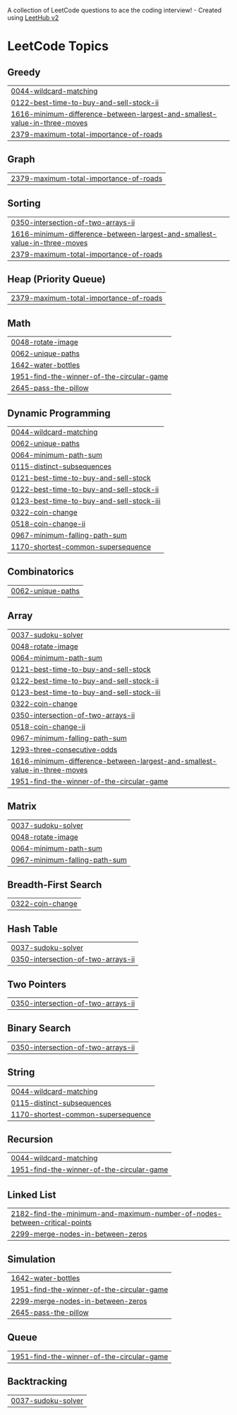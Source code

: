 A collection of LeetCode questions to ace the coding interview! - Created using [LeetHub v2](https://github.com/arunbhardwaj/LeetHub-2.0)
<!---LeetCode Topics Start-->
# LeetCode Topics
## Greedy
|  |
| ------- |
| [0044-wildcard-matching](https://github.com/UtkarshGupta17/questions/tree/master/0044-wildcard-matching) |
| [0122-best-time-to-buy-and-sell-stock-ii](https://github.com/UtkarshGupta17/questions/tree/master/0122-best-time-to-buy-and-sell-stock-ii) |
| [1616-minimum-difference-between-largest-and-smallest-value-in-three-moves](https://github.com/UtkarshGupta17/questions/tree/master/1616-minimum-difference-between-largest-and-smallest-value-in-three-moves) |
| [2379-maximum-total-importance-of-roads](https://github.com/UtkarshGupta17/questions/tree/master/2379-maximum-total-importance-of-roads) |
## Graph
|  |
| ------- |
| [2379-maximum-total-importance-of-roads](https://github.com/UtkarshGupta17/questions/tree/master/2379-maximum-total-importance-of-roads) |
## Sorting
|  |
| ------- |
| [0350-intersection-of-two-arrays-ii](https://github.com/UtkarshGupta17/questions/tree/master/0350-intersection-of-two-arrays-ii) |
| [1616-minimum-difference-between-largest-and-smallest-value-in-three-moves](https://github.com/UtkarshGupta17/questions/tree/master/1616-minimum-difference-between-largest-and-smallest-value-in-three-moves) |
| [2379-maximum-total-importance-of-roads](https://github.com/UtkarshGupta17/questions/tree/master/2379-maximum-total-importance-of-roads) |
## Heap (Priority Queue)
|  |
| ------- |
| [2379-maximum-total-importance-of-roads](https://github.com/UtkarshGupta17/questions/tree/master/2379-maximum-total-importance-of-roads) |
## Math
|  |
| ------- |
| [0048-rotate-image](https://github.com/UtkarshGupta17/questions/tree/master/0048-rotate-image) |
| [0062-unique-paths](https://github.com/UtkarshGupta17/questions/tree/master/0062-unique-paths) |
| [1642-water-bottles](https://github.com/UtkarshGupta17/questions/tree/master/1642-water-bottles) |
| [1951-find-the-winner-of-the-circular-game](https://github.com/UtkarshGupta17/questions/tree/master/1951-find-the-winner-of-the-circular-game) |
| [2645-pass-the-pillow](https://github.com/UtkarshGupta17/questions/tree/master/2645-pass-the-pillow) |
## Dynamic Programming
|  |
| ------- |
| [0044-wildcard-matching](https://github.com/UtkarshGupta17/questions/tree/master/0044-wildcard-matching) |
| [0062-unique-paths](https://github.com/UtkarshGupta17/questions/tree/master/0062-unique-paths) |
| [0064-minimum-path-sum](https://github.com/UtkarshGupta17/questions/tree/master/0064-minimum-path-sum) |
| [0115-distinct-subsequences](https://github.com/UtkarshGupta17/questions/tree/master/0115-distinct-subsequences) |
| [0121-best-time-to-buy-and-sell-stock](https://github.com/UtkarshGupta17/questions/tree/master/0121-best-time-to-buy-and-sell-stock) |
| [0122-best-time-to-buy-and-sell-stock-ii](https://github.com/UtkarshGupta17/questions/tree/master/0122-best-time-to-buy-and-sell-stock-ii) |
| [0123-best-time-to-buy-and-sell-stock-iii](https://github.com/UtkarshGupta17/questions/tree/master/0123-best-time-to-buy-and-sell-stock-iii) |
| [0322-coin-change](https://github.com/UtkarshGupta17/questions/tree/master/0322-coin-change) |
| [0518-coin-change-ii](https://github.com/UtkarshGupta17/questions/tree/master/0518-coin-change-ii) |
| [0967-minimum-falling-path-sum](https://github.com/UtkarshGupta17/questions/tree/master/0967-minimum-falling-path-sum) |
| [1170-shortest-common-supersequence](https://github.com/UtkarshGupta17/questions/tree/master/1170-shortest-common-supersequence) |
## Combinatorics
|  |
| ------- |
| [0062-unique-paths](https://github.com/UtkarshGupta17/questions/tree/master/0062-unique-paths) |
## Array
|  |
| ------- |
| [0037-sudoku-solver](https://github.com/UtkarshGupta17/questions/tree/master/0037-sudoku-solver) |
| [0048-rotate-image](https://github.com/UtkarshGupta17/questions/tree/master/0048-rotate-image) |
| [0064-minimum-path-sum](https://github.com/UtkarshGupta17/questions/tree/master/0064-minimum-path-sum) |
| [0121-best-time-to-buy-and-sell-stock](https://github.com/UtkarshGupta17/questions/tree/master/0121-best-time-to-buy-and-sell-stock) |
| [0122-best-time-to-buy-and-sell-stock-ii](https://github.com/UtkarshGupta17/questions/tree/master/0122-best-time-to-buy-and-sell-stock-ii) |
| [0123-best-time-to-buy-and-sell-stock-iii](https://github.com/UtkarshGupta17/questions/tree/master/0123-best-time-to-buy-and-sell-stock-iii) |
| [0322-coin-change](https://github.com/UtkarshGupta17/questions/tree/master/0322-coin-change) |
| [0350-intersection-of-two-arrays-ii](https://github.com/UtkarshGupta17/questions/tree/master/0350-intersection-of-two-arrays-ii) |
| [0518-coin-change-ii](https://github.com/UtkarshGupta17/questions/tree/master/0518-coin-change-ii) |
| [0967-minimum-falling-path-sum](https://github.com/UtkarshGupta17/questions/tree/master/0967-minimum-falling-path-sum) |
| [1293-three-consecutive-odds](https://github.com/UtkarshGupta17/questions/tree/master/1293-three-consecutive-odds) |
| [1616-minimum-difference-between-largest-and-smallest-value-in-three-moves](https://github.com/UtkarshGupta17/questions/tree/master/1616-minimum-difference-between-largest-and-smallest-value-in-three-moves) |
| [1951-find-the-winner-of-the-circular-game](https://github.com/UtkarshGupta17/questions/tree/master/1951-find-the-winner-of-the-circular-game) |
## Matrix
|  |
| ------- |
| [0037-sudoku-solver](https://github.com/UtkarshGupta17/questions/tree/master/0037-sudoku-solver) |
| [0048-rotate-image](https://github.com/UtkarshGupta17/questions/tree/master/0048-rotate-image) |
| [0064-minimum-path-sum](https://github.com/UtkarshGupta17/questions/tree/master/0064-minimum-path-sum) |
| [0967-minimum-falling-path-sum](https://github.com/UtkarshGupta17/questions/tree/master/0967-minimum-falling-path-sum) |
## Breadth-First Search
|  |
| ------- |
| [0322-coin-change](https://github.com/UtkarshGupta17/questions/tree/master/0322-coin-change) |
## Hash Table
|  |
| ------- |
| [0037-sudoku-solver](https://github.com/UtkarshGupta17/questions/tree/master/0037-sudoku-solver) |
| [0350-intersection-of-two-arrays-ii](https://github.com/UtkarshGupta17/questions/tree/master/0350-intersection-of-two-arrays-ii) |
## Two Pointers
|  |
| ------- |
| [0350-intersection-of-two-arrays-ii](https://github.com/UtkarshGupta17/questions/tree/master/0350-intersection-of-two-arrays-ii) |
## Binary Search
|  |
| ------- |
| [0350-intersection-of-two-arrays-ii](https://github.com/UtkarshGupta17/questions/tree/master/0350-intersection-of-two-arrays-ii) |
## String
|  |
| ------- |
| [0044-wildcard-matching](https://github.com/UtkarshGupta17/questions/tree/master/0044-wildcard-matching) |
| [0115-distinct-subsequences](https://github.com/UtkarshGupta17/questions/tree/master/0115-distinct-subsequences) |
| [1170-shortest-common-supersequence](https://github.com/UtkarshGupta17/questions/tree/master/1170-shortest-common-supersequence) |
## Recursion
|  |
| ------- |
| [0044-wildcard-matching](https://github.com/UtkarshGupta17/questions/tree/master/0044-wildcard-matching) |
| [1951-find-the-winner-of-the-circular-game](https://github.com/UtkarshGupta17/questions/tree/master/1951-find-the-winner-of-the-circular-game) |
## Linked List
|  |
| ------- |
| [2182-find-the-minimum-and-maximum-number-of-nodes-between-critical-points](https://github.com/UtkarshGupta17/questions/tree/master/2182-find-the-minimum-and-maximum-number-of-nodes-between-critical-points) |
| [2299-merge-nodes-in-between-zeros](https://github.com/UtkarshGupta17/questions/tree/master/2299-merge-nodes-in-between-zeros) |
## Simulation
|  |
| ------- |
| [1642-water-bottles](https://github.com/UtkarshGupta17/questions/tree/master/1642-water-bottles) |
| [1951-find-the-winner-of-the-circular-game](https://github.com/UtkarshGupta17/questions/tree/master/1951-find-the-winner-of-the-circular-game) |
| [2299-merge-nodes-in-between-zeros](https://github.com/UtkarshGupta17/questions/tree/master/2299-merge-nodes-in-between-zeros) |
| [2645-pass-the-pillow](https://github.com/UtkarshGupta17/questions/tree/master/2645-pass-the-pillow) |
## Queue
|  |
| ------- |
| [1951-find-the-winner-of-the-circular-game](https://github.com/UtkarshGupta17/questions/tree/master/1951-find-the-winner-of-the-circular-game) |
## Backtracking
|  |
| ------- |
| [0037-sudoku-solver](https://github.com/UtkarshGupta17/questions/tree/master/0037-sudoku-solver) |
<!---LeetCode Topics End-->